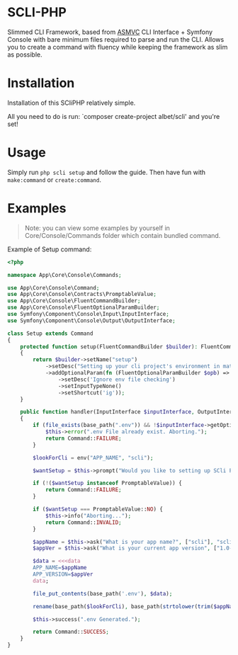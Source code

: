 # SCLI-PHP

Slimmed CLI Framework, based from [ASMVC](https://github.com/albetnov/asmvc) CLI Interface + Symfony Console with bare minimum files required
to parse and run the CLI. Allows you to create a command with fluency while keeping
the framework as slim as possible.

# Installation

Installation of this SCliPHP relatively simple.

All you need to do is run: `composer create-project albet/scli' and you're set!

# Usage

Simply run `php scli setup` and follow the guide. Then have fun with `make:command` or `create:command`.

# Examples

> Note: you can view some examples by yourself in Core/Console/Commands folder which contain bundled command.

Example of Setup command:

```php
<?php

namespace App\Core\Console\Commands;

use App\Core\Console\Command;
use App\Core\Console\Contracts\PromptableValue;
use App\Core\Console\FluentCommandBuilder;
use App\Core\Console\FluentOptionalParamBuilder;
use Symfony\Component\Console\Input\InputInterface;
use Symfony\Component\Console\Output\OutputInterface;

class Setup extends Command
{
    protected function setup(FluentCommandBuilder $builder): FluentCommandBuilder
    {
        return $builder->setName("setup")
            ->setDesc("Setting up your cli project's environment in matter of seconds.")
            ->addOptionalParam(fn (FluentOptionalParamBuilder $opb) => $opb->setName('ignore')
                ->setDesc('Ignore env file checking')
                ->setInputTypeNone()
                ->setShortcut('ig'));
    }

    public function handler(InputInterface $inputInterface, OutputInterface $outputInterface): int
    {
        if (file_exists(base_path(".env")) && !$inputInterface->getOption('ignore')) {
            $this->error(".env File already exist. Aborting.");
            return Command::FAILURE;
        }

        $lookForCli = env("APP_NAME", "scli");

        $wantSetup = $this->prompt("Would you like to setting up SCli PHP? ");

        if (!($wantSetup instanceof PromptableValue)) {
            return Command::FAILURE;
        }

        if ($wantSetup === PromptableValue::NO) {
            $this->info("Aborting...");
            return Command::INVALID;
        }

        $appName = $this->ask("What is your app name?", ["scli"], "scli");
        $appVer = $this->ask("What is your current app version", ["1.0-dev"], "1.0-dev");

        $data = <<<data
        APP_NAME=$appName
        APP_VERSION=$appVer
        data;

        file_put_contents(base_path('.env'), $data);

        rename(base_path($lookForCli), base_path(strtolower(trim($appName))));

        $this->success(".env Generated.");

        return Command::SUCCESS;
    }
}
```

